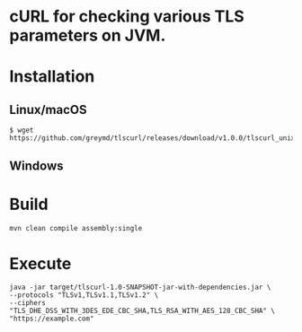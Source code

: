 # cURL for checking various TLS parameters on JVM.

# Installation

## Linux/macOS

```
$ wget https://github.com/greymd/tlscurl/releases/download/v1.0.0/tlscurl_unix.tar.gz
```

## Windows

# Build

```
mvn clean compile assembly:single
```

# Execute

```
java -jar target/tlscurl-1.0-SNAPSHOT-jar-with-dependencies.jar \
--protocols "TLSv1,TLSv1.1,TLSv1.2" \
--ciphers "TLS_DHE_DSS_WITH_3DES_EDE_CBC_SHA,TLS_RSA_WITH_AES_128_CBC_SHA" \
"https://example.com"
```
